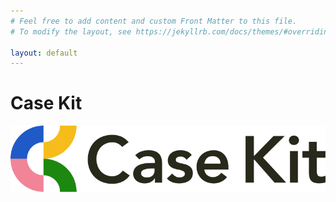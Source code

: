 ```yaml
---
# Feel free to add content and custom Front Matter to this file.
# To modify the layout, see https://jekyllrb.com/docs/themes/#overriding-theme-defaults

layout: default
---
```


<div id="hover">
  <h1 class="sr-only">Case Kit</h1>
  <img id="logo" src="/img/logo.svg" alt="Case Kit" />
</div>
